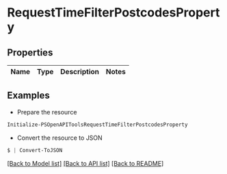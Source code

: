 # RequestTimeFilterPostcodesProperty
## Properties

Name | Type | Description | Notes
------------ | ------------- | ------------- | -------------

## Examples

- Prepare the resource
```powershell
Initialize-PSOpenAPIToolsRequestTimeFilterPostcodesProperty 
```

- Convert the resource to JSON
```powershell
$ | Convert-ToJSON
```

[[Back to Model list]](../README.md#documentation-for-models) [[Back to API list]](../README.md#documentation-for-api-endpoints) [[Back to README]](../README.md)

